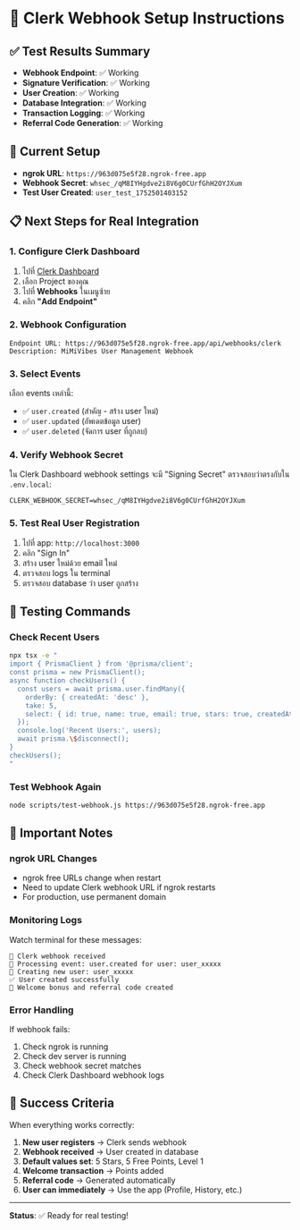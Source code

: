 # 🎯 Clerk Webhook Setup Instructions

## ✅ Test Results Summary
- **Webhook Endpoint**: ✅ Working
- **Signature Verification**: ✅ Working  
- **User Creation**: ✅ Working
- **Database Integration**: ✅ Working
- **Transaction Logging**: ✅ Working
- **Referral Code Generation**: ✅ Working

## 🔧 Current Setup
- **ngrok URL**: `https://963d075e5f28.ngrok-free.app`
- **Webhook Secret**: `whsec_/qM8IYHgdve2i8V6g0CUrfGhH2OYJXum`
- **Test User Created**: `user_test_1752501403152`

## 📋 Next Steps for Real Integration

### 1. Configure Clerk Dashboard
1. ไปที่ [Clerk Dashboard](https://dashboard.clerk.com/)
2. เลือก Project ของคุณ
3. ไปที่ **Webhooks** ในเมนูซ้าย
4. คลิก **"Add Endpoint"**

### 2. Webhook Configuration
```
Endpoint URL: https://963d075e5f28.ngrok-free.app/api/webhooks/clerk
Description: MiMiVibes User Management Webhook
```

### 3. Select Events
เลือก events เหล่านี้:
- ✅ `user.created` (สำคัญ - สร้าง user ใหม่)
- ✅ `user.updated` (อัพเดตข้อมูล user)
- ✅ `user.deleted` (จัดการ user ที่ถูกลบ)

### 4. Verify Webhook Secret
ใน Clerk Dashboard webhook settings จะมี "Signing Secret"
ตรวจสอบว่าตรงกับใน `.env.local`:
```
CLERK_WEBHOOK_SECRET=whsec_/qM8IYHgdve2i8V6g0CUrfGhH2OYJXum
```

### 5. Test Real User Registration
1. ไปที่ app: `http://localhost:3000`
2. คลิก "Sign In" 
3. สร้าง user ใหม่ด้วย email ใหม่
4. ตรวจสอบ logs ใน terminal
5. ตรวจสอบ database ว่า user ถูกสร้าง

## 🧪 Testing Commands

### Check Recent Users
```bash
npx tsx -e "
import { PrismaClient } from '@prisma/client';
const prisma = new PrismaClient();
async function checkUsers() {
  const users = await prisma.user.findMany({
    orderBy: { createdAt: 'desc' },
    take: 5,
    select: { id: true, name: true, email: true, stars: true, createdAt: true }
  });
  console.log('Recent Users:', users);
  await prisma.\$disconnect();
}
checkUsers();
"
```

### Test Webhook Again
```bash
node scripts/test-webhook.js https://963d075e5f28.ngrok-free.app
```

## 🚨 Important Notes

### ngrok URL Changes
- ngrok free URLs change when restart
- Need to update Clerk webhook URL if ngrok restarts
- For production, use permanent domain

### Monitoring Logs
Watch terminal for these messages:
```
🔔 Clerk webhook received
📨 Processing event: user.created for user: user_xxxxx
👤 Creating new user: user_xxxxx
✅ User created successfully
🎁 Welcome bonus and referral code created
```

### Error Handling
If webhook fails:
1. Check ngrok is running
2. Check dev server is running
3. Check webhook secret matches
4. Check Clerk Dashboard webhook logs

## 🎉 Success Criteria

When everything works correctly:
1. **New user registers** → Clerk sends webhook
2. **Webhook received** → User created in database
3. **Default values set**: 5 Stars, 5 Free Points, Level 1
4. **Welcome transaction** → Points added
5. **Referral code** → Generated automatically
6. **User can immediately** → Use the app (Profile, History, etc.)

---
**Status**: ✅ Ready for real testing!